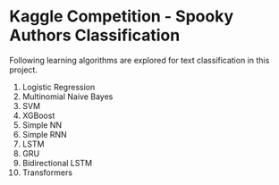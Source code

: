 # Kaggle Competition - Spooky Authors Classification
Following learning algorithms are explored for text classification in this project.
1. Logistic Regression 
2. Multinomial Naive Bayes 
3. SVM
4. XGBoost
5. Simple NN
6. Simple RNN
7. LSTM
8. GRU
9. Bidirectional LSTM
10. Transformers
